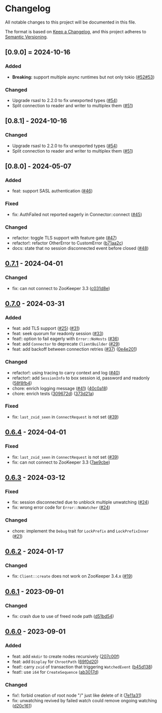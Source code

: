 # Changelog

All notable changes to this project will be documented in this file.

The format is based on [Keep a Changelog](https://keepachangelog.com/en/1.0.0/),
and this project adheres to [Semantic Versioning](https://semver.org/spec/v2.0.0.html).

## [0.9.0] = 2024-10-16
### Added
- **Breaking:** support multiple async runtimes but not only tokio ([#52](https://github.com/kezhuw/zookeeper-client-rust/pull/52)[#53](https://github.com/kezhuw/zookeeper-client-rust/pull/53))

### Changed
- Upgrade rsasl to 2.2.0 to fix unexported types ([#54](https://github.com/kezhuw/zookeeper-client-rust/pull/54))
- Split connection to reader and writer to multiplex them ([#51](https://github.com/kezhuw/zookeeper-client-rust/pull/51))

## [0.8.1] - 2024-10-16
### Changed
- Upgrade rsasl to 2.2.0 to fix unexported types ([#54](https://github.com/kezhuw/zookeeper-client-rust/pull/54))
- Split connection to reader and writer to multiplex them ([#51](https://github.com/kezhuw/zookeeper-client-rust/pull/51))

## [0.8.0] - 2024-05-07
### Added
- feat: support SASL authentication ([#46](https://github.com/kezhuw/zookeeper-client-rust/pull/46))

### Fixed
- fix: AuthFailed not reported eagerly in Connector::connect ([#45](https://github.com/kezhuw/zookeeper-client-rust/pull/45))

### Changed
- refactor: toggle TLS support with feature gate ([#47](https://github.com/kezhuw/zookeeper-client-rust/pull/47))
- refactor!: refactor OtherError to CustomError ([b71aa2c](https://github.com/kezhuw/zookeeper-client-rust/commit/b71aa2c4738d436ada38549fdd6b1083b9eb6d5a))
- docs: state that no session disconnected event before closed ([#48](https://github.com/kezhuw/zookeeper-client-rust/pull/48))

## [0.7.1] - 2024-04-01
### Changed
- fix: can not connect to ZooKeeper 3.3 ([c031d8e](https://github.com/kezhuw/zookeeper-client-rust/commit/c031d8ee7663a4eecdbba059ae59e9d5f72d1243))

## [0.7.0] - 2024-03-31
### Added
- feat: add TLS support ([#25](https://github.com/kezhuw/zookeeper-client-rust/pull/25)) ([#31](https://github.com/kezhuw/zookeeper-client-rust/pull/31))
- feat: seek quorum for readonly session ([#33](https://github.com/kezhuw/zookeeper-client-rust/pull/33))
- feat!: option to fail eagerly with `Error::NoHosts` ([#36](https://github.com/kezhuw/zookeeper-client-rust/pull/36))
- feat: add `Connector` to deprecate `ClientBuilder` ([#29](https://github.com/kezhuw/zookeeper-client-rust/pull/29))
- feat: add backoff between connection retries ([#37](https://github.com/kezhuw/zookeeper-client-rust/pull/37)) ([0e4e201](https://github.com/kezhuw/zookeeper-client-rust/commit/0e4e2018786bb5898585726bacac6dcc3ba33ea7))

### Changed
- refactor!: using tracing to carry context and log ([#40](https://github.com/kezhuw/zookeeper-client-rust/pull/40))
- refactor!: add `SessionInfo` to box session id, password and readonly ([58f8fb4](https://github.com/kezhuw/zookeeper-client-rust/commit/58f8fb4b6ade1d1d158dcebfd5b944ff5d534f76))
- chore: enrich logging message ([#41](https://github.com/kezhuw/zookeeper-client-rust/pull/41)) ([40c0a18](https://github.com/kezhuw/zookeeper-client-rust/commit/40c0a184b34df7e1b525cbd583c4e1af0fd8795b))
- chore: enrich tests ([309672d](https://github.com/kezhuw/zookeeper-client-rust/commit/309672d29c22879fe5d81f90a97bf01ec62efa8e)) ([373d21a](https://github.com/kezhuw/zookeeper-client-rust/commit/373d21a429d86e8e947b83359835d12a573da1ad))

### Fixed
- fix: `last_zxid_seen` in `ConnectRequest` is not set ([#39](https://github.com/kezhuw/zookeeper-client-rust/pull/39))

## [0.6.4] - 2024-04-01
### Fixed
- fix: `last_zxid_seen` in `ConnectRequest` is not set ([#39](https://github.com/kezhuw/zookeeper-client-rust/pull/39))
- fix: can not connect to ZooKeeper 3.3 ([7ae9cbe](https://github.com/kezhuw/zookeeper-client-rust/commit/7ae9cbe9eb6fb33866f4405ea838d6efcc4aa7d3))

## [0.6.3] - 2024-03-12
### Fixed
- fix: session disconnected due to unblock multiple unwatching ([#24](https://github.com/kezhuw/zookeeper-client-rust/pull/24))
- fix: wrong error code for `Error::NoWatcher` ([#24](https://github.com/kezhuw/zookeeper-client-rust/pull/24))

### Changed
- chore: implement the `Debug` trait for `LockPrefix` and `LockPrefixInner` ([#21](https://github.com/kezhuw/zookeeper-client-rust/pull/21))

## [0.6.2] - 2024-01-17
### Changed
- fix: `Client::create` does not work on ZooKeeper 3.4.x ([#19](https://github.com/kezhuw/zookeeper-client-rust/pull/19))


## [0.6.1] - 2023-09-01
### Changed
- fix: crash due to use of freed node path ([d51bd54](https://github.com/kezhuw/zookeeper-client-rust/commit/d51bd54af4b99b0d5ed4d216f7d8a59a4281513d))

## [0.6.0] - 2023-09-01
### Added
- feat: add `mkdir` to create nodes recursively ([207c00f](https://github.com/kezhuw/zookeeper-client-rust/commit/207c00f7fe30b2899d32f277652ff2face45e0bc))
- feat: add `Display` for `ChrootPath` ([69f0d20](https://github.com/kezhuw/zookeeper-client-rust/commit/69f0d20d746e4e32920c9adcfb1c851d520c2c8b))
- feat!: carry `zxid` of transaction that triggering `WatchedEvent` ([b45d138](https://github.com/kezhuw/zookeeper-client-rust/commit/b45d138a1653ea0a762c0b3deb7841a584c4e43b))
- feat!: use `i64` for `CreateSequence` ([ab3017d](https://github.com/kezhuw/zookeeper-client-rust/commit/ab3017de612651a11c0d4f19bf45425cf589bf46))

### Changed
- fix!: forbid creation of root node "/" just like delete of it ([7e11a31](https://github.com/kezhuw/zookeeper-client-rust/commit/7e11a316eb65c5a5755abe1c46660393570c65db))
- fix: unwatching revived by failed watch could remove ongoing watching ([d20c161](https://github.com/kezhuw/zookeeper-client-rust/commit/d20c1614c44d6e8115f4f855e6fed9759c64ac0b))

[0.7.1]: https://github.com/kezhuw/zookeeper-client-rust/compare/v0.7.0...v0.7.1
[0.7.0]: https://github.com/kezhuw/zookeeper-client-rust/compare/v0.6.0...v0.7.0
[0.6.4]: https://github.com/kezhuw/zookeeper-client-rust/compare/v0.6.3...v0.6.4
[0.6.3]: https://github.com/kezhuw/zookeeper-client-rust/compare/v0.6.2...v0.6.3
[0.6.2]: https://github.com/kezhuw/zookeeper-client-rust/compare/v0.6.1...v0.6.2
[0.6.1]: https://github.com/kezhuw/zookeeper-client-rust/compare/v0.6.0...v0.6.1
[0.6.0]: https://github.com/kezhuw/zookeeper-client-rust/compare/v0.5.0...v0.6.0
